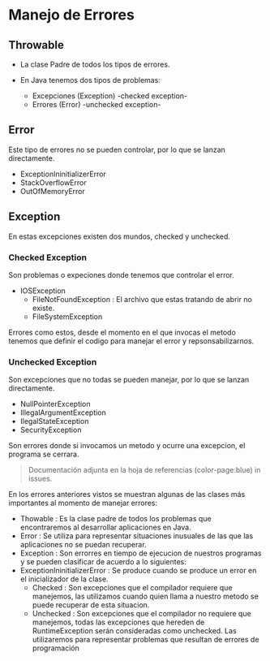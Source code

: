 # Manejo de Errores 

## Throwable
- La clase Padre de todos los tipos de errores.

- En Java tenemos dos tipos de problemas:
    - Excepciones (Exception) -checked exception-
    - Errores (Error) -unchecked exception-

## Error 

Este tipo de errores no se pueden controlar, por lo que se lanzan directamente.

- ExceptionIninitializerError
- StackOverflowError
- OutOfMemoryError

## Exception

En estas excepciones existen dos mundos, checked y unchecked.

### Checked Exception

Son problemas o expeciones donde tenemos que controlar el error.

- IOSException
  - FileNotFoundException : El archivo que estas tratando de abrir no existe.
  - FileSystemException

Errores como estos, desde el momento en el que invocas el metodo tenemos que definir el codigo para manejar el error y repsonsabilizarnos.

### Unchecked Exception

Son excepciones que no todas se pueden manejar, por lo que se lanzan directamente.

- NullPointerException
- IllegalArgumentException
- IlegalStateException
- SecurityException

Son errores donde si invocamos un metodo y ocurre una excepcion, el programa se cerrara.

> Documentación adjunta en la hoja de referencias (color-page:blue) in issues.

En los errores anteriores vistos se muestran algunas de las clases más importantes al momento de manejar errores:

- Thowable : Es la clase padre de todos los problemas que encontraremos al desarrollar aplicaciones en Java.
- Error : Se utiliza para representar situaciones inusuales de las que las aplicaciones no se puedan recuperar.
- Exception : Son errorres en tiempo de ejecucion de nuestros programas y se pueden clasificar de acuerdo a lo siguientes:
- ExceptionIninitializerError : Se produce cuando se produce un error en el inicializador de la clase.
  - Checked : Son excepciones que el compilador requiere que manejemos, las utilizamos cuando quien llama a nuestro metodo se puede recuperar de esta situacion.
  - Unchecked : Son excepciones que el compilador no requiere que manejemos, todas las excepciones que hereden de RuntimeException 
serán consideradas como unchecked. Las utilizaremos para representar problemas que resultan de errores de programación
